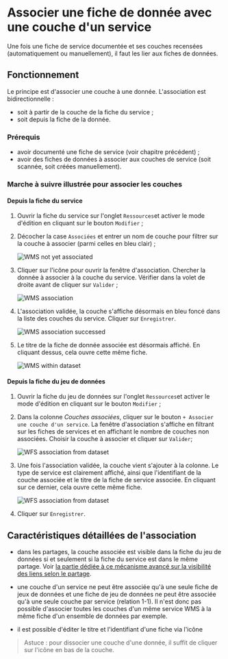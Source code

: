 # Associer une fiche de donnée avec une couche d'un service

Une fois une fiche de service documentée et ses couches recensées (automatiquement ou manuellement), il faut les lier aux fiches de données.

## Fonctionnement

Le principe est d'associer une couche à une donnée. L'association est bidirectionnelle :

* soit à partir de la couche de la fiche du service ;
* soit depuis la fiche de la donnée.

### Prérequis

* avoir documenté une fiche de service (voir chapitre précédent) ;
* avoir des fiches de données à associer aux couches de service (soit scannée, soit créées manuellement).

### Marche à suivre illustrée pour associer les couches

#### Depuis la fiche du service

1. Ouvrir la fiche du service sur l'onglet `Ressources`et activer le mode d'édition en cliquant sur le bouton `Modifier` ;
2. Décocher la case `Associées` et entrer un nom de couche pour filtrer sur la couche à associer (parmi celles en bleu clair) ;

	![WMS not yet associated](/images/inv_edit_srv_CLC_WMS_filter.png "Filtrer sur les couches non associées")

3. Cliquer sur l'icône <i class="fa fa-link fa-lg"></i> pour ouvrir la fenêtre d'association. Chercher la donnée à associer à la couche du service. Vérifier dans la volet de droite avant de cliquer sur `Valider` ;

	![WMS association](/images/inv_edit_srv_CLC_WMS_association.png "Fenêtre d'association d'une couche à une donnée")

4. L'association validée, la couche s'affiche désormais en bleu foncé dans la liste des couches du service. Cliquer sur `Enregistrer`.

	![WMS association successed](/images/inv_edit_srv_CLC_WMS_associated_notYet_difference.png "Les couches associées ont une couleur différente")

5. Le titre de la fiche de donnée associée est désormais affiché. En cliquant dessus, cela ouvre cette même fiche.

	![WMS within dataset](/images/inv_edit_srv_CLC_WMS_associated_data.png "La couche associée apparaît dans la fiche de la donnée")

#### Depuis la fiche du jeu de données

1. Ouvrir la fiche du jeu de données sur l'onglet `Ressources`et activer le mode d'édition en cliquant sur le bouton `Modifier` ;
2. Dans la colonne *Couches associées*, cliquer sur le bouton `+ Associer une couche d'un service`. La fenêtre d'association s'affiche en filtrant sur les fiches de services et en affichant le nombre de couches non associées. Choisir la couche à associer et cliquer sur `Valider`;

	![WFS association from dataset](/images/inv_edit_one_resource_srv_association.png "Associer une couche depuis la fiche d'une donnée")

3. Une fois l'association validée, la couche vient s'ajouter à la colonne. Le type de service est clairement affiché, ainsi que l'identifiant de la couche associée et le titre de la fiche de service associée. En cliquant sur ce dernier, cela ouvre cette même fiche.

	![WFS association from dataset](/images/inv_edit_one_resource_srv_associated.png "Associer une couche depuis la fiche d'une donnée")

4. Cliquer sur `Enregistrer`.

## Caractéristiques détaillées de l'association

* dans les partages, la couche associée est visible dans la fiche du jeu de données si et seulement si la fiche du service est dans le même partage. Voir [la partie dédiée à ce mécanisme avancé sur la visibilité des liens selon le partage](../../publish/share_visibility.html).

* une couche d'un service ne peut être associée qu'à une seule fiche de jeux de données et une fiche de jeu de données ne peut être associée qu'à une seule couche par service (relation 1-1).  Il n'est donc pas possible d'associer toutes les couches d'un même service WMS à la même fiche d'un ensemble de données par exemple.

* il est possible d'éditer le titre et l'identifiant d'une fiche via l'icône <i class="fa fa-pencil fa-lg"></i>

> Astuce : pour dissocier une couche d'une donnée, il suffit de cliquer sur l'icône <i class="fa fa-chain-broken fa-lg"></i> en bas de la couche.
